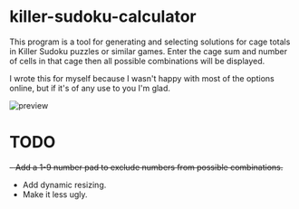 # killer-sudoku-calculator

This program is a tool for generating and selecting solutions for cage totals in Killer Sudoku puzzles or similar games. 
Enter the cage sum and number of cells in that cage then all possible combinations will be displayed.

I wrote this for myself because I wasn't happy with most of the options online, but if it's of any use to you I'm glad.

![preview](https://user-images.githubusercontent.com/83349347/229610500-9cf462ae-1952-4fea-bc9d-7f8400e8d35d.png)

# TODO

~~- Add a 1-9 number pad to exclude numbers from possible combinations.~~
 - Add dynamic resizing.
 - Make it less ugly.
